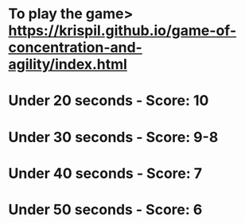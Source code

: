 # To play the game>  https://krispil.github.io/game-of-concentration-and-agility/index.html
# Under 20 seconds - Score: 10
# Under 30 seconds - Score: 9-8
# Under 40 seconds - Score: 7
# Under 50 seconds - Score: 6
